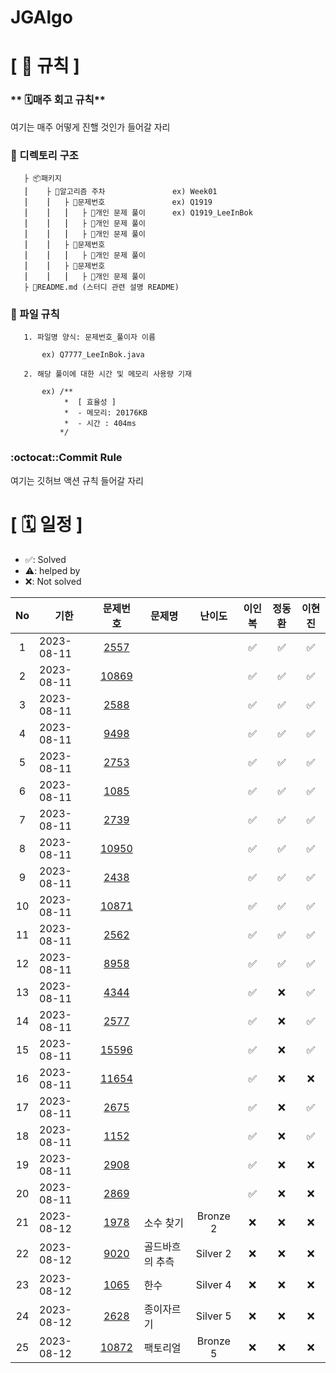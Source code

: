 # JGAlgo

# **[ 🚫 규칙 ]**

### ** 🗓매주 회고 규칙**
여기는 매주 어떻게 진핼 것인가 들어갈 자리

### **📌 디렉토리 구조**

       ├ 📦패키지
       ⎮    ├ 📁알고리즘 주차               ex) Week01
       ⎮    ⎮   ├ 📁문제번호               ex) Q1919
       ⎮    ⎮   ⎮   ├︎ 📃개인 문제 풀이      ex) Q1919_LeeInBok
       ⎮    ⎮   ⎮   ├︎ 📃개인 문제 풀이
       ⎮    ⎮   ⎮   ├ 📃개인 문제 풀이
       ⎮    ⎮   ├ 📁문제번호  
       ⎮    ⎮   ⎮   ├︎ 📃개인 문제 풀이
       ⎮    ⎮   ├ 📁문제번호
       ⎮    ⎮   ⎮   ├ 📃개인 문제 풀이
       ├ 📝README.md (스터디 관련 설명 README)


### **📌 파일 규칙**

       1. 파일명 양식: 문제번호_풀이자 이름
   
           ex) Q7777_LeeInBok.java

       2. 해당 풀이에 대한 시간 및 메모리 사용량 기재
           
           ex) /**
                *  [ 효율성 ]
                *  - 메모리: 20176KB
                *  - 시간 : 404ms
               */

### **:octocat::Commit Rule** ###
여기는 깃허브 액션 규칙 들어갈 자리


# **[ 🗓 일정 ]**

- ✅: Solved
- ⚠️: helped by 
- ❌: Not solved

|No|기한|문제번호|문제명|난이도|이인복|정동환|이현진
|:-:|------|:-----:|-------|:-----:|:-----:|:-----:|:-----:|
|1|2023-08-11|[2557](https://www.acmicpc.net/problem/2557)|||✅|✅|✅|
|2|2023-08-11|[10869](https://www.acmicpc.net/problem/10869)|||✅|✅|✅|
|3|2023-08-11|[2588](https://www.acmicpc.net/problem/2588)|||✅|✅|✅|
|4|2023-08-11|[9498](https://www.acmicpc.net/problem/9498)|||✅|✅|✅|
|5|2023-08-11|[2753](https://www.acmicpc.net/problem/2753)|||✅|✅|✅|
|6|2023-08-11|[1085](https://www.acmicpc.net/problem/1085)|||✅|✅|✅|
|7|2023-08-11|[2739](https://www.acmicpc.net/problem/2739)|||✅|✅|✅|
|8|2023-08-11|[10950](https://www.acmicpc.net/problem/10950)|||✅|✅|✅|
|9|2023-08-11|[2438](https://www.acmicpc.net/problem/2438)|||✅|✅|✅|
|10|2023-08-11|[10871](https://www.acmicpc.net/problem/10871)|||✅|✅|✅|
|11|2023-08-11|[2562](https://www.acmicpc.net/problem/2562)|||✅|✅|✅|
|12|2023-08-11|[8958](https://www.acmicpc.net/problem/8958)|||✅|✅|✅|
|13|2023-08-11|[4344](https://www.acmicpc.net/problem/4344)|||✅|❌|✅|
|14|2023-08-11|[2577](https://www.acmicpc.net/problem/2577)|||✅|❌|✅|
|15|2023-08-11|[15596](https://www.acmicpc.net/problem/15596)|||✅|❌|✅|
|16|2023-08-11|[11654](https://www.acmicpc.net/problem/11654)|||✅|❌|❌|
|17|2023-08-11|[2675](https://www.acmicpc.net/problem/2675)|||✅|❌|✅|
|18|2023-08-11|[1152](https://www.acmicpc.net/problem/1152)|||✅|❌|✅|
|19|2023-08-11|[2908](https://www.acmicpc.net/problem/2908)|||✅|❌|❌|
|20|2023-08-11|[2869](https://www.acmicpc.net/problem/2869)|||✅|❌|❌|
|21|2023-08-12|[1978](https://www.acmicpc.net/problem/1978)|소수 찾기|Bronze 2|❌|❌|❌|
|22|2023-08-12|[9020](https://www.acmicpc.net/problem/9020)|골드바흐의 추측|Silver 2|❌|❌|❌|
|23|2023-08-12|[1065](https://www.acmicpc.net/problem/1065)|한수|Silver 4|❌|❌|❌|
|24|2023-08-12|[2628](https://www.acmicpc.net/problem/2628)|종이자르기|Silver 5|❌|❌|❌|
|25|2023-08-12|[10872](https://www.acmicpc.net/problem/10872)|팩토리얼|Bronze 5|❌|❌|❌|
